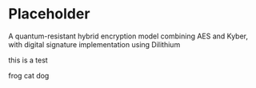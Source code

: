 # Placeholder 

A quantum-resistant hybrid encryption model combining AES and Kyber, with digital signature implementation using Dilithium

this is a test

frog cat dog
